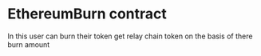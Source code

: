 # EthereumBurn contract

In this user can burn their token get relay chain token on the basis of there burn amount